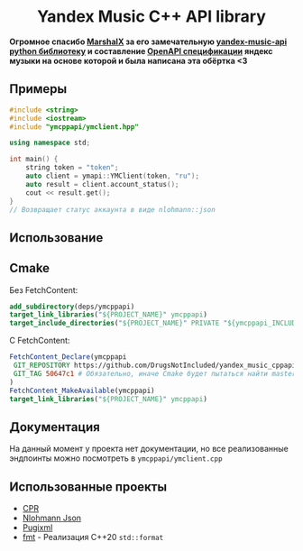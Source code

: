 <div align="center">
    <h1>Yandex Music C++ API library</h1>
</div>

**Огромное спасибо [MarshalX](https://github.com/MarshalX) за его замечательную [yandex-music-api python библиотеку](https://github.com/MarshalX/yandex-music-api) и составление [OpenAPI спецификации](https://github.com/acherkashin/yandex-music-open-api/blob/main/src/yandex-music.yaml) яндекс музыки на основе которой и была написана эта обёртка <3**

Примеры
---
```cpp
#include <string>
#include <iostream>
#include "ymcppapi/ymclient.hpp"

using namespace std;

int main() {
    string token = "token";
    auto client = ymapi::YMClient(token, "ru");
    auto result = client.account_status();
    cout << result.get();
}
// Возвращает статус аккаунта в виде nlohmann::json

```

Использование
---
## Cmake
Без FetchContent:
```cmake
add_subdirectory(deps/ymcppapi)
target_link_libraries("${PROJECT_NAME}" ymcppapi)
target_include_directories("${PROJECT_NAME}" PRIVATE "${ymcppapi_INCLUDE_DIRS}")
```

С FetchContent:
```cmake
FetchContent_Declare(ymcppapi
 GIT_REPOSITORY https://github.com/DrugsNotIncluded/yandex_music_cppapi
 GIT_TAG 50647c1 # Обязательно, иначе Cmake будет пытаться найти master ветку
)
FetchContent_MakeAvailable(ymcppapi)
target_link_libraries("${PROJECT_NAME}" ymcppapi)
```

Документация
---
На данный момент у проекта нет документации, но все реализованные эндпоинты можно посмотреть в `ymcppapi/ymclient.cpp`

Использованные проекты
---
* [CPR](https://github.com/libcpr/cpr)
* [Nlohmann Json](https://github.com/nlohmann/json)
* [Pugixml](https://github.com/zeux/pugixml)
* [fmt](https://github.com/fmtlib/fmt) - Реализация C++20 `std::format`
